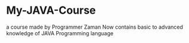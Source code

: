 # My-JAVA-Course
a course made by Programmer Zaman Now contains basic to advanced knowledge of JAVA Programming language 
